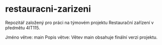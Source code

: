 # restauracni-zarizeni
Repozitář založený pro práci na týmovém projektu Restaurační zařízení v předmětu 4IT115.

Jméno větve: main
Popis větve: Větev main obsahuje finální verzi projektu.
